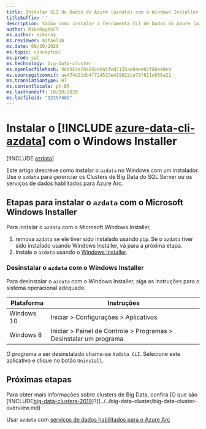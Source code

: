 ```yaml
---
title: Instalar CLI de Dados do Azure (azdata) com o Windows Installer
titleSuffix: ''
description: Saiba como instalar a ferramenta CLI de Dados do Azure (azdata) com o instalador.
author: MikeRayMSFT
ms.author: mikeray
ms.reviewer: mihaelab
ms.date: 09/30/2020
ms.topic: conceptual
ms.prod: sql
ms.technology: big-data-cluster
ms.openlocfilehash: 9dd953a78a992a9a5fed7135ae0aee02f88e4de9
ms.sourcegitcommit: ae474d21db4f724523e419622ce79f611e956a22
ms.translationtype: HT
ms.contentlocale: pt-BR
ms.lasthandoff: 10/20/2020
ms.locfileid: "92257489"
---
```

# <a name="install-azure-data-cli-azdata-with-windows-installer"></a>Instalar o [!INCLUDE [azure-data-cli-azdata](../../includes/azure-data-cli-azdata.md)] com o Windows Installer

[!INCLUDE [azdata](../../includes/applies-to-version/azdata.md)]

Este artigo descreve como instalar o `azdata` no Windows com um instalador. Use o `azdata` para gerenciar os Clusters de Big Data do SQL Server ou os serviços de dados habilitados para Azure Arc.

## <a name="steps-to-install-azdata-with-the-microsoft-windows-installer"></a>Etapas para instalar o `azdata` com o Microsoft Windows Installer

Para instalar o `azdata` com o Microsoft Windows Installer,

1. remova `azdata` se ele tiver sido instalado usando `pip`. Se o `azdata` tiver sido instalado usando Windows Installer, vá para a próxima etapa.
1. Instale o `azdata` usando o [Windows Installer](https://aka.ms/azdata-msi).

### <a name="uninstall-azdata-with-windows-installer"></a>Desinstalar o `azdata` com o Windows Installer

Para desinstalar o `azdata` com o Windows Installer, siga as instruções para o sistema operacional adequado.

| Plataforma      | Instruções                                           |
| ------------- |--------------------------------------------------------|
| Windows 10| Iniciar > Configurações > Aplicativos                                |
| Windows 8     | Iniciar > Painel de Controle > Programas > Desinstalar um programa |

O programa a ser desinstalado chama-se `Azdata CLI`. Selecione este aplicativo e clique no botão `Uninstall`.

## <a name="next-steps"></a>Próximas etapas

Para obter mais informações sobre clusters de Big Data, confira [O que são [!INCLUDE[big-data-clusters-2019](../../includes/ssbigdataclusters-ver15.md)]?](../../big-data-cluster/big-data-cluster-overview.md)

Usar `azdata` com [serviços de dados habilitados para o Azure Arc](/azure/azure-arc/data/)
